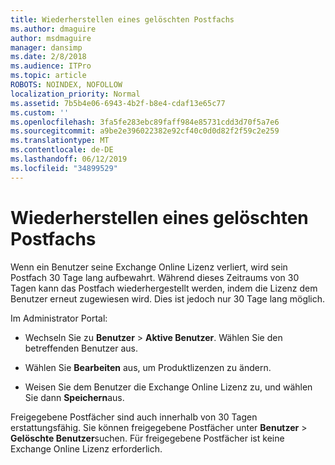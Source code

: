 ```yaml
---
title: Wiederherstellen eines gelöschten Postfachs
ms.author: dmaguire
author: msdmaguire
manager: dansimp
ms.date: 2/8/2018
ms.audience: ITPro
ms.topic: article
ROBOTS: NOINDEX, NOFOLLOW
localization_priority: Normal
ms.assetid: 7b5b4e06-6943-4b2f-b8e4-cdaf13e65c77
ms.custom: ''
ms.openlocfilehash: 3fa5fe283ebc89faff984e85731cdd3d70f5a7e6
ms.sourcegitcommit: a9be2e396022382e92cf40c0d0d82f2f59c2e259
ms.translationtype: MT
ms.contentlocale: de-DE
ms.lasthandoff: 06/12/2019
ms.locfileid: "34899529"
---
```

# <a name="restore-a-deleted-mailbox"></a>Wiederherstellen eines gelöschten Postfachs

Wenn ein Benutzer seine Exchange Online Lizenz verliert, wird sein Postfach 30 Tage lang aufbewahrt. Während dieses Zeitraums von 30 Tagen kann das Postfach wiederhergestellt werden, indem die Lizenz dem Benutzer erneut zugewiesen wird. Dies ist jedoch nur 30 Tage lang möglich.
  
Im Administrator Portal:
  
- Wechseln Sie zu **Benutzer** \> **Aktive Benutzer**. Wählen Sie den betreffenden Benutzer aus.

- Wählen Sie **Bearbeiten** aus, um Produktlizenzen zu ändern.

- Weisen Sie dem Benutzer die Exchange Online Lizenz zu, und wählen Sie dann **Speichern**aus.

Freigegebene Postfächer sind auch innerhalb von 30 Tagen erstattungsfähig. Sie können freigegebene Postfächer unter **Benutzer** \> **Gelöschte Benutzer**suchen. Für freigegebene Postfächer ist keine Exchange Online Lizenz erforderlich.
  